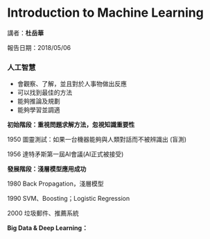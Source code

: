 # Introduction to Machine Learning

講者：**杜岳華**

報告日期：2018/05/06

### 人工智慧

* 會觀察、了解，並且對於人事物做出反應
* 可以找到最佳的方法
* 能夠推論及規劃
* 能夠學習並調適

**初始階段：重視問題求解方法，忽視知識重要性**

1950 圖靈測試：如果一台機器能夠與人類對話而不被辨識出 \(盲測\)

1956 達特矛斯第一屆AI會議\(AI正式被接受\)

**發展階段：淺層模型應用成功**

1980 Back Propagation，淺層模型

1990 SVM、Boosting；Logistic Regression

2000 垃圾郵件、推薦系統

**Big Data & Deep Learning：**



